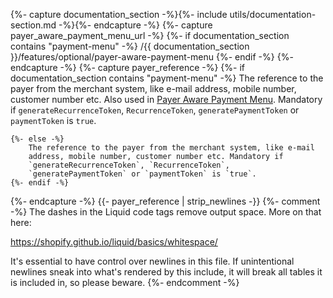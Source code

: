 {%- capture documentation_section -%}{%- include utils/documentation-section.md -%}{%- endcapture -%}
{%- capture payer_aware_payment_menu_url -%}
   {%- if documentation_section contains "payment-menu" -%}
        /{{ documentation_section }}/features/optional/payer-aware-payment-menu
    {%- endif -%}
{%- endcapture -%}
{%- capture payer_reference -%}
    {%- if documentation_section contains "payment-menu" -%}
        The reference to the payer from the merchant system, like e-mail
        address, mobile number, customer number etc. Also used in
        [Payer Aware Payment Menu]({{payer_aware_payment_menu_url}}).
         Mandatory if `generateRecurrenceToken`, `RecurrenceToken`,
         `generatePaymentToken` or `paymentToken` is `true`.

    {%- else -%}
        The reference to the payer from the merchant system, like e-mail
        address, mobile number, customer number etc. Mandatory if
        `generateRecurrenceToken`, `RecurrenceToken`,
        `generatePaymentToken` or `paymentToken` is `true`.
    {%- endif -%}
{%- endcapture -%}
{{- payer_reference | strip_newlines -}}
{%- comment -%}
The dashes in the Liquid code tags remove output space. More on that here:

<https://shopify.github.io/liquid/basics/whitespace/>

It's essential to have control over newlines in this file. If unintentional
newlines sneak into what's rendered by this include, it will break all tables
it is included in, so please beware.
{%- endcomment -%}
